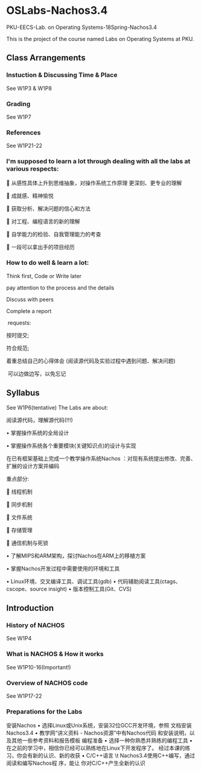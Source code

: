 # OSLabs-Nachos3.4
PKU-EECS-Lab. on Operating Systems-18Spring-Nachos3.4

This is the project of the course named Labs on Operating Systems at PKU.

## Class Arrangements

### Instuction & Discussing Time & Place 
See W1P3 & W1P8 

### Grading
See W1P7

### References
See W1P21-22

### I'm supposed to learn a lot through dealing with all the labs at various respects:

   从感性具体上升到思维抽象，对操作系统工作原理 更深刻、更专业的理解
  
   成就感、精神愉悦
  
   获取分析、解决问题的信心和方法
  
   对工程、编程语言的新的理解
  
   自学能力的检验、自我管理能力的考查 
  
   一段可以拿出手的项目经历

### How to do well & learn a lot:

Think first, Code or Write later

pay attention to the process and the details

Discuss with peers

Complete a report

  requests:
  
  按时提交;
  
  符合规范;
  
  着重总结自己的心得体会 (阅读源代码及实验过程中遇到问题、解决问题)

  可以边做边写，以免忘记

## Syllabus
See W1P6(tentative)
The Labs are about:

阅读源代码，理解源代码(!!!)

• 掌握操作系统的全局设计

• 掌握操作系统各个重要模块(关键知识点)的设计与实现


在已有框架基础上完成一个教学操作系统Nachos ：对现有系统提出修改、完善、扩展的设计方案并编码

重点部分:

 线程机制

 同步机制

 文件系统

 存储管理

 通信机制与死锁

• 了解MIPS和ARM架构，探讨Nachos在ARM上的移植方案

• 掌握Nachos开发过程中需要使用的环境和工具

• Linux环境、交叉编译工具、调试工具(gdb)
• 代码辅助阅读工具(ctags、cscope、source insight)
• 版本控制工具(Git、CVS)

## Introduction
### History of NACHOS
See W1P4

### What is NACHOS & How it works
See W1P10-16(Important!)

### Overview of NACHOS code
See W1P17-22

### Preparations for the Labs
安装Nachos
• 选择Linux或Unix系统，安装32位GCC开发环境，参照 文档安装Nachos3.4
• 教学网“讲义资料 - Nachos资源”中有Nachos代码 和安装说明，以及其他一些参考资料和报告模板
编程准备
• 选择一种你熟悉并熟练的编程工具
• 在之前的学习中，相信你已经可以熟练地在Linux下开发程序了。 经过本课的练习，你会有新的认识、新的收获
• C/C++语言
\t Nachos3.4使用C++编写，通过阅读和编写Nachos程 序，能让 你对C/C++产生全新的认识

